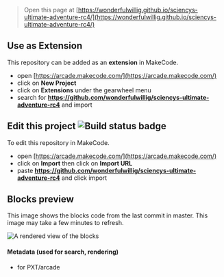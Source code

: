  


> Open this page at [https://wonderfulwillig.github.io/sciencys-ultimate-adventure-rc4/](https://wonderfulwillig.github.io/sciencys-ultimate-adventure-rc4/)

## Use as Extension

This repository can be added as an **extension** in MakeCode.

* open [https://arcade.makecode.com/](https://arcade.makecode.com/)
* click on **New Project**
* click on **Extensions** under the gearwheel menu
* search for **https://github.com/wonderfulwillig/sciencys-ultimate-adventure-rc4** and import

## Edit this project ![Build status badge](https://github.com/wonderfulwillig/sciencys-ultimate-adventure-rc4/workflows/MakeCode/badge.svg)

To edit this repository in MakeCode.

* open [https://arcade.makecode.com/](https://arcade.makecode.com/)
* click on **Import** then click on **Import URL**
* paste **https://github.com/wonderfulwillig/sciencys-ultimate-adventure-rc4** and click import

## Blocks preview

This image shows the blocks code from the last commit in master.
This image may take a few minutes to refresh.

![A rendered view of the blocks](https://github.com/wonderfulwillig/sciencys-ultimate-adventure-rc4/raw/master/.github/makecode/blocks.png)

#### Metadata (used for search, rendering)

* for PXT/arcade
<script src="https://makecode.com/gh-pages-embed.js"></script><script>makeCodeRender("{{ site.makecode.home_url }}", "{{ site.github.owner_name }}/{{ site.github.repository_name }}");</script>
